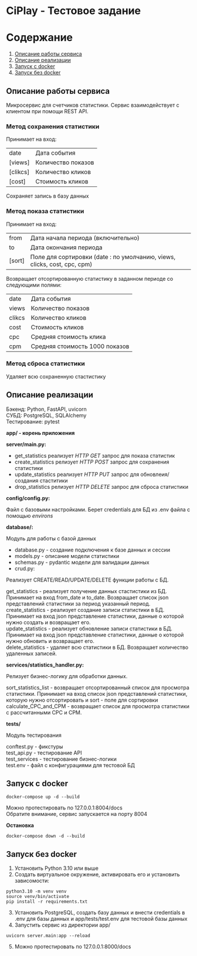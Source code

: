 # CiPlay - Тестовое задание

# Содержание
1. [Описание работы сервиса](#descr)
2. [Описание реализации](#impl)
3. [Запуск с docker](#wdocker)
4. [Запуск без docker](#wodocker)

## Описание работы сервиса <a name="descr"></a>

Микросервис для счетчиков статистики. Сервис взаимодействует с клиентом при помощи REST API.

### Метод сохранения статистики

Принимает на вход:

|     |     |
 --- | --- |
| date | Дата события |
| [views] | Количество показов |
| [clikcs] | Количество кликов |
| [cost] | Стоимость кликов |

Сохраняет запись в базу данных  

### Метод показа статистики

Принимает на вход:  

|     |     |
| --- | --- |
| from | Дата начала периода (включительно) |
| to | Дата окончания периода |
| [sort] | Поле для сортировки (date : по умолчанию, views, clicks, cost, cpc, cpm) |

Возвращает отсортированную статистику в заданном периоде со следующими полями:  

|     |     |
| --- | --- |
| date | Дата события |
| views | Количество показов |
| clikcs | Количество кликов |
| cost | Стоимость кликов |
| cpc | Средняя стоимость клика |
| cpm | Средняя стоимость 1000 показов |

### Метод сброса статистики

Удаляет всю сохраненную стастистику  

## Описание реализации <a name="impl"></a>

Бэкенд: Python, FastAPI, uvicorn  
СУБД: PostgreSQL, SQLAlchemy  
Тестирование: pytest  

**app/ - корень приложения**  

**server/main.py:**  

- get_statistics реализует *HTTP GET* запрос для показа статистик
- create_statistics релизует *HTTP POST* запрос для сохранения статистики
- update_statistics реализует *HTTP PUT* запрос для обновлеия/создания стаститики
- drop_statistics релизует *HTTP DELETE* запрос для сброса статистики

**config/config.py:**  

Файл с базовыми настройками. Берет credentials для БД из .env файла с помощью *environs*  

**database/:**  

Модуль для работы с базой данных  

- database.py - создание подключения к базе данных и сессии
- models.py - описание модели статистики
- schemas.py - pydantic модели для валидации данных
- crud.py:

Реализует CREATE/READ/UPDATE/DELETE функции работы с БД.  

get_statistics - реализует получение данных стастистики из БД. Принимает на вход from_date и to_date. Возвращает список json представлений статистики за период указанный период.  
create_statistics - реализует создание записи статистики в БД. Принимает на вход json представление статистики, данные о которой нужно создать и возвращает его.  
update_statistics - реализует обновление записи статистики в БД. Принимает на вход json представление статистики, данные о которой нужно обновить и возвращает его.  
delete_statistics - удаляет всю статистики в БД. Возвращает количество удаленных записей.

**services/statistics_handler.py:**  

Релизует бизнес-логику для обработки данных.  

sort_statistics_list - возвращает отсортированный список для просмотра статистики. Принимает на вход список json представлений статистики, которую нужно отсортировать и sort - поле для сортировки  
calculate_CPC_and_CPM - возвращает список для просмотра статистики с рассчитанными CPC и CPM.  

**tests/**  

Модуль тестирования  

conftest.py - фикстуры  
test_api.py - тестирование API  
test_services - тестирование бизнес-логики  
test.env - файл с конфигурациями для тестовой БД  

## Запуск c docker <a name="wdocker"></a>

```
docker-compose up -d --build
```

Можно протестировать по 127.0.0.1:8004/docs  
Обратите внимание, сервис запускается на порту 8004  

**Остановка**  

```
docker-compose down -d --build
```

## Запуск без docker <a name="wodocker"></a>

1. Установить Python 3.10 или выше
2. Создать виртуальное окружение, активировать его и установить зависомости:
```
python3.10 -m venv venv
source venv/bin/activate
pip install -r requirements.txt
```
3. Установить PostgreSQL, создать базу данных и внести credentials в .env для базы данных и app/tests/test.env для тестовой базы данных
4. Запустить сервис из директории app/
```
uvicorn server.main:app --reload
```
5. Можно протестировать по 127.0.0.1:8000/docs


